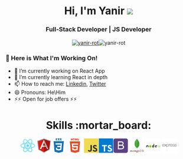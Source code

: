
<h1 align="center">
     Hi, I'm Yanir <img src="https://raw.githubusercontent.com/verma-anushka/verma-anushka/master/gifs/wave.gif" width="25px"></h1>
          <h3 align="center">Full-Stack Developer | JS Developer</h3>
<p align="center">  
<a href=https://www.linkedin.com/in/yanirrot target="blank"><img align="center" src="https://user-images.githubusercontent.com/74010095/118392719-a1e2ee00-b643-11eb-8f57-aed31feded47.png" alt="yanir-rot" height="40" width="40" /></a
     <a href="mailto:rotyanir@gmail.com" target="blank"><img align="center" src="https://user-images.githubusercontent.com/74010095/118392791-07cf7580-b644-11eb-8d2a-f8b42b7c1656.png" alt="yanir-rot" height="42" width="42" /></a>
</p>    

### :construction_worker: Here is What I'm Working On! 

- 🔭 I’m currently working on  React App
- 🌱 I’m currently learning React in depth 
- 📫 How to reach me: [Linkedin](https://www.linkedin.com/in/yanir-rot-1454621b0/), [Twitter](https://twitter.com/Yanir23324771)
- 😄 Pronouns: He\Him
- ⚡⚡ Open for job offers ⚡⚡

<h1 align="center">
     Skills :mortar_board:</h1>

<p align="center">  
<img 
src=https://raw.githubusercontent.com/devicons/devicon/master/icons/react/react-original.svg alt=react width="40" height="40"/> <img 
src=https://raw.githubusercontent.com/devicons/devicon/master/icons/angularjs/angularjs-original.svg  alt=angularjs width="40" height="40"/><img src=https://raw.githubusercontent.com/devicons/devicon/master/icons/css3/css3-plain-wordmark.svg alt=css3 width="40" height="40"/> <img src=https://raw.githubusercontent.com/devicons/devicon/master/icons/html5/html5-plain-wordmark.svg alt=html5 width="40" height="40"/> <img src=https://raw.githubusercontent.com/devicons/devicon/master/icons/javascript/javascript-original.svg alt=javascript width="40" height="40"/><img                                 src=https://raw.githubusercontent.com/devicons/devicon/master/icons/typescript/typescript-original.svg alt=typescript width="40" height="40" /><img
src=https://raw.githubusercontent.com/devicons/devicon/master/icons/bootstrap/bootstrap-plain.svg alt=bootstrap width="40" height="40" /> <img src=https://raw.githubusercontent.com/devicons/devicon/master/icons/mongodb/mongodb-original-wordmark.svg alt=mongodb width="40" height="40"/>  <img
src=https://raw.githubusercontent.com/devicons/devicon/master/icons/nodejs/nodejs-original-wordmark.svg alt=nodejs width="40" height="40"/> <img
src=https://raw.githubusercontent.com/devicons/devicon/master/icons/express/express-original-wordmark.svg alt=express width="40" height="40"/>
     
</p>
